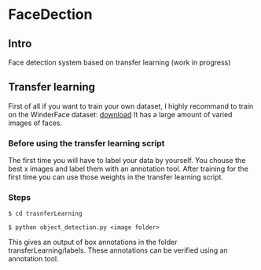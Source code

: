 # FaceDection
## Intro
Face detection system based on transfer learning (work in progress)

## Transfer learning
First of all if you want to train your own dataset, I highly recommand to train on the WinderFace dataset: <a href="http://shuoyang1213.me/WIDERFACE/">download</a> It has a large amount of varied images of faces.


### Before using the transfer learning script
The first time you will have to label your data by yourself. You chouse the best x images and label them with an annotation tool. After training for the first time you can use those weights in the transfer learning script.


### Steps

```
$ cd trasnferLearning
```

```
$ python object_detection.py <image folder>
```

This gives an output of box annotations in the folder transferLearning/labels. These annotations can be verified using an annotation tool.

